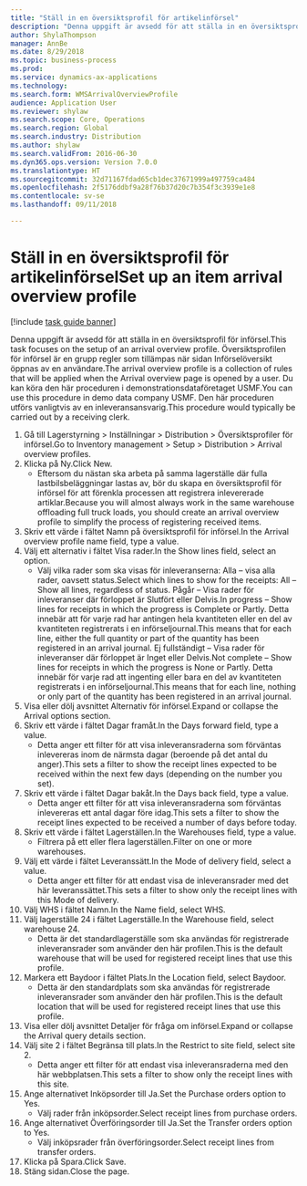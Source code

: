 ```yaml
--- 
title: "Ställ in en översiktsprofil för artikelinförsel"
description: "Denna uppgift är avsedd för att ställa in en översiktsprofil för införsel."
author: ShylaThompson
manager: AnnBe
ms.date: 8/29/2018
ms.topic: business-process
ms.prod: 
ms.service: dynamics-ax-applications
ms.technology: 
ms.search.form: WMSArrivalOverviewProfile
audience: Application User
ms.reviewer: shylaw
ms.search.scope: Core, Operations
ms.search.region: Global
ms.search.industry: Distribution
ms.author: shylaw
ms.search.validFrom: 2016-06-30
ms.dyn365.ops.version: Version 7.0.0
ms.translationtype: HT
ms.sourcegitcommit: 32d71167fdad65cb1dec37671999a497759ca484
ms.openlocfilehash: 2f5176ddbf9a28f76b37d20c7b354f3c3939e1e8
ms.contentlocale: sv-se
ms.lasthandoff: 09/11/2018

---
```

# <a name="set-up-an-item-arrival-overview-profile"></a><span data-ttu-id="9d2a1-103">Ställ in en översiktsprofil för artikelinförsel</span><span class="sxs-lookup"><span data-stu-id="9d2a1-103">Set up an item arrival overview profile</span></span>

[!include [task guide banner](../../includes/task-guide-banner.md)]

<span data-ttu-id="9d2a1-104">Denna uppgift är avsedd för att ställa in en översiktsprofil för införsel.</span><span class="sxs-lookup"><span data-stu-id="9d2a1-104">This task focuses on the setup of an arrival overview profile.</span></span> <span data-ttu-id="9d2a1-105">Översiktsprofilen för införsel är en grupp regler som tillämpas när sidan Införselöversikt öppnas av en användare.</span><span class="sxs-lookup"><span data-stu-id="9d2a1-105">The arrival overview profile is a collection of rules that will be applied when the Arrival overview page is opened by a user.</span></span> <span data-ttu-id="9d2a1-106">Du kan köra den här proceduren i demonstrationsdataföretaget USMF.</span><span class="sxs-lookup"><span data-stu-id="9d2a1-106">You can use this procedure in demo data company USMF.</span></span> <span data-ttu-id="9d2a1-107">Den här proceduren utförs vanligtvis av en inleveransansvarig.</span><span class="sxs-lookup"><span data-stu-id="9d2a1-107">This procedure would typically be carried out by a receiving clerk.</span></span>





1. <span data-ttu-id="9d2a1-108">Gå till Lagerstyrning > Inställningar > Distribution > Översiktsprofiler för införsel.</span><span class="sxs-lookup"><span data-stu-id="9d2a1-108">Go to Inventory management > Setup > Distribution > Arrival overview profiles.</span></span>
2. <span data-ttu-id="9d2a1-109">Klicka på Ny.</span><span class="sxs-lookup"><span data-stu-id="9d2a1-109">Click New.</span></span>
    * <span data-ttu-id="9d2a1-110">Eftersom du nästan ska arbeta på samma lagerställe där fulla lastbilsbeläggningar lastas av, bör du skapa en översiktsprofil för införsel för att förenkla processen att registrera inlevererade artiklar.</span><span class="sxs-lookup"><span data-stu-id="9d2a1-110">Because you will almost always work in the same warehouse offloading full truck loads, you should create an arrival overview profile to simplify the process of registering received items.</span></span>  
3. <span data-ttu-id="9d2a1-111">Skriv ett värde i fältet Namn på översiktsprofil för införsel.</span><span class="sxs-lookup"><span data-stu-id="9d2a1-111">In the Arrival overview profile name field, type a value.</span></span>
4. <span data-ttu-id="9d2a1-112">Välj ett alternativ i fältet Visa rader.</span><span class="sxs-lookup"><span data-stu-id="9d2a1-112">In the Show lines field, select an option.</span></span>
    * <span data-ttu-id="9d2a1-113">Välj vilka rader som ska visas för inleveranserna: Alla – visa alla rader, oavsett status.</span><span class="sxs-lookup"><span data-stu-id="9d2a1-113">Select which lines to show for the receipts:   All – Show all lines, regardless of status.</span></span>   <span data-ttu-id="9d2a1-114">Pågår – Visa rader för inleveranser där förloppet är Slutfört eller Delvis.</span><span class="sxs-lookup"><span data-stu-id="9d2a1-114">In progress – Show lines for receipts in which the progress is Complete or Partly.</span></span> <span data-ttu-id="9d2a1-115">Detta innebär att för varje rad har antingen hela kvantiteten eller en del av kvantiteten registrerats i en införseljournal.</span><span class="sxs-lookup"><span data-stu-id="9d2a1-115">This means that for each line, either the full quantity or part of the quantity has been registered in an arrival journal.</span></span>   <span data-ttu-id="9d2a1-116">Ej fullständigt – Visa rader för inleveranser där förloppet är Inget eller Delvis.</span><span class="sxs-lookup"><span data-stu-id="9d2a1-116">Not complete – Show lines for receipts in which the progress is None or Partly.</span></span> <span data-ttu-id="9d2a1-117">Detta innebär för varje rad att ingenting eller bara en del av kvantiteten registrerats i en införseljournal.</span><span class="sxs-lookup"><span data-stu-id="9d2a1-117">This means that for each line, nothing or only part of the quantity has been registered in an arrival journal.</span></span>  
5. <span data-ttu-id="9d2a1-118">Visa eller dölj avsnittet Alternativ för införsel.</span><span class="sxs-lookup"><span data-stu-id="9d2a1-118">Expand or collapse the Arrival options section.</span></span>
6. <span data-ttu-id="9d2a1-119">Skriv ett värde i fältet Dagar framåt.</span><span class="sxs-lookup"><span data-stu-id="9d2a1-119">In the Days forward field, type a value.</span></span>
    * <span data-ttu-id="9d2a1-120">Detta anger ett filter för att visa inleveransraderna som förväntas inlevereras inom de närmsta dagar (beroende på det antal du anger).</span><span class="sxs-lookup"><span data-stu-id="9d2a1-120">This sets a filter to show the receipt lines expected to be received within the next few days (depending on the number you set).</span></span>  
7. <span data-ttu-id="9d2a1-121">Skriv ett värde i fältet Dagar bakåt.</span><span class="sxs-lookup"><span data-stu-id="9d2a1-121">In the Days back field, type a value.</span></span>
    * <span data-ttu-id="9d2a1-122">Detta anger ett filter för att visa inleveransraderna som förväntas inlevereras ett antal dagar före idag.</span><span class="sxs-lookup"><span data-stu-id="9d2a1-122">This sets a filter to show the receipt lines expected to be received a number of days before today.</span></span>  
8. <span data-ttu-id="9d2a1-123">Skriv ett värde i fältet Lagerställen.</span><span class="sxs-lookup"><span data-stu-id="9d2a1-123">In the Warehouses field, type a value.</span></span>
    * <span data-ttu-id="9d2a1-124">Filtrera på ett eller flera lagerställen.</span><span class="sxs-lookup"><span data-stu-id="9d2a1-124">Filter on one or more warehouses.</span></span>  
9. <span data-ttu-id="9d2a1-125">Välj ett värde i fältet Leveranssätt.</span><span class="sxs-lookup"><span data-stu-id="9d2a1-125">In the Mode of delivery field, select a value.</span></span>
    * <span data-ttu-id="9d2a1-126">Detta anger ett filter för att endast visa de inleveransrader med det här leveranssättet.</span><span class="sxs-lookup"><span data-stu-id="9d2a1-126">This sets a filter to show only the receipt lines with this Mode of delivery.</span></span>  
10. <span data-ttu-id="9d2a1-127">Välj WHS i fältet Namn.</span><span class="sxs-lookup"><span data-stu-id="9d2a1-127">In the Name field, select WHS.</span></span>
11. <span data-ttu-id="9d2a1-128">Välj lagerställe 24 i fältet Lagerställe.</span><span class="sxs-lookup"><span data-stu-id="9d2a1-128">In the Warehouse field, select warehouse 24.</span></span>
    * <span data-ttu-id="9d2a1-129">Detta är det standardlagerställe som ska användas för registrerade inleveransrader som använder den här profilen.</span><span class="sxs-lookup"><span data-stu-id="9d2a1-129">This is the default warehouse that will be used for registered receipt lines that use this profile.</span></span>  
12. <span data-ttu-id="9d2a1-130">Markera ett Baydoor i fältet Plats.</span><span class="sxs-lookup"><span data-stu-id="9d2a1-130">In the Location field, select Baydoor.</span></span>
    * <span data-ttu-id="9d2a1-131">Detta är den standardplats som ska användas för registrerade inleveransrader som använder den här profilen.</span><span class="sxs-lookup"><span data-stu-id="9d2a1-131">This is the default location that will be used for registered receipt lines that use this profile.</span></span>  
13. <span data-ttu-id="9d2a1-132">Visa eller dölj avsnittet Detaljer för fråga om införsel.</span><span class="sxs-lookup"><span data-stu-id="9d2a1-132">Expand or collapse the Arrival query details section.</span></span>
14. <span data-ttu-id="9d2a1-133">Välj site 2 i fältet Begränsa till plats.</span><span class="sxs-lookup"><span data-stu-id="9d2a1-133">In the Restrict to site field, select site 2.</span></span>
    * <span data-ttu-id="9d2a1-134">Detta anger ett filter för att endast visa inleveransraderna med den här webbplatsen.</span><span class="sxs-lookup"><span data-stu-id="9d2a1-134">This sets a filter to show only the receipt lines with this site.</span></span>  
15. <span data-ttu-id="9d2a1-135">Ange alternativet Inköpsorder till Ja.</span><span class="sxs-lookup"><span data-stu-id="9d2a1-135">Set the Purchase orders option to Yes.</span></span>
    * <span data-ttu-id="9d2a1-136">Välj rader från inköpsorder.</span><span class="sxs-lookup"><span data-stu-id="9d2a1-136">Select receipt lines from purchase orders.</span></span>  
16. <span data-ttu-id="9d2a1-137">Ange alternativet Överföringsorder till Ja.</span><span class="sxs-lookup"><span data-stu-id="9d2a1-137">Set the Transfer orders option to Yes.</span></span>
    * <span data-ttu-id="9d2a1-138">Välj inköpsrader från överföringsorder.</span><span class="sxs-lookup"><span data-stu-id="9d2a1-138">Select receipt lines from transfer orders.</span></span>  
17. <span data-ttu-id="9d2a1-139">Klicka på Spara.</span><span class="sxs-lookup"><span data-stu-id="9d2a1-139">Click Save.</span></span>
18. <span data-ttu-id="9d2a1-140">Stäng sidan.</span><span class="sxs-lookup"><span data-stu-id="9d2a1-140">Close the page.</span></span>


